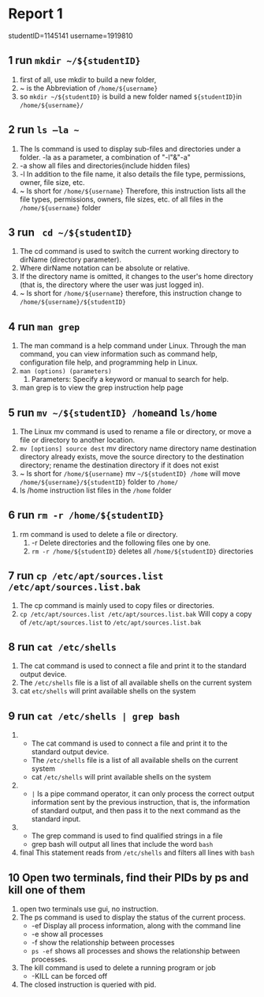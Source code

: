 <!--
 * @Github: https://github.com/Certseeds/CS302_OS
 * @Organization: SUSTech
 * @Author: nanoseeds
 * @Date: 2020-03-23 18:18:03
 * @LastEditors: nanoseeds
 * @LastEditTime: 2020-07-04 20:24:24
 -->
# Report 1
studentID=1145141
username=1919810
## 1 run `mkdir ~/${studentID}`
1. first of all, use mkdir to build a new folder,
2. ~ is the Abbreviation of `/home/${username}`
3. so `mkdir ~/${studentID}` is build a  new folder named `${studentID}`in `/home/${username}/`

## 2 run `ls –la ~ `
1. The ls command is used to display sub-files and directories under a folder.
-la as a parameter, a combination of "-l"&"-a"
2. -a show all files and directories(include hidden files)
3. -l In addition to the file name, it also details the file type, permissions, owner, file size, etc.
4. ~ Is short for `/home/${username}`
Therefore, this instruction lists all the file types, permissions, owners, file sizes, etc. of all files in the `/home/${username}` folder

## 3 run ` cd ~/${studentID}`
1. The cd command is used to switch the current working directory to dirName (directory parameter).
2. Where dirName notation can be absolute or relative. 
3. If the directory name is omitted, it changes to the user's home directory (that is, the directory where the user was just logged in).
4. ~ Is short for `/home/${username}`
therefore, this instruction change to `/home/${username}/${studentID}`

## 4 run `man grep`
1. The man command is a help command under Linux. Through the man command, you can view information such as command help, configuration file help, and programming help in Linux.
2. `man (options) (parameters)`
    1. Parameters: Specify a keyword or manual to search for help.
3. man grep is to view the grep instruction help page

## 5 run `mv ~/${studentID} /home`and `ls/home`
1. The Linux mv command is used to rename a file or directory, or move a file or directory to another location.
2. `mv [options] source dest`
mv directory name directory name destination directory already exists, move the source directory to the destination directory; rename the destination directory if it does not exist
3. ~ Is short for `/home/${username}`
mv `~/${studentID} /home` will move `/home/${username}/${studentID}` folder to `/home/`
3. ls /home  instruction list files in the `/home` folder

## 6 run `rm -r /home/${studentID}`
1. rm command is used to delete a file or directory.
    1. -r Delete directories and the following files one by one.
    2. `rm -r /home/${studentID}` deletes all `/home/${studentID}` directories

## 7 run `cp /etc/apt/sources.list /etc/apt/sources.list.bak`
1. The cp command is mainly used to copy files or directories.
2. `cp /etc/apt/sources.list /etc/apt/sources.list.bak`
Will copy a copy of `/etc/apt/sources.list` to `/etc/apt/sources.list.bak`

## 8 run `cat /etc/shells`
1. The cat command is used to connect a file and print it to the standard output device.
2. The `/etc/shells` file is a list of all available shells on the current system
3. cat `etc/shells` will print available shells on the system

## 9 run `cat /etc/shells | grep bash`
1. 
    + The cat command is used to connect a file and print it to the standard output device.
    + The `/etc/shells` file is a list of all available shells on the current system
    + cat `/etc/shells` will print available shells on the system 
2. 
    + `|` Is a pipe command operator, it can only process the correct output information sent by the previous instruction, that is, the information of standard output, and then pass it to the next command as the standard input.
3. 
    + The grep command is used to find qualified strings in a file
    + grep bash will output all lines that include the word `bash`
4. final
This statement reads from `/etc/shells` and filters all lines with `bash`

## 10 Open two terminals, find their PIDs by ps and kill one of them
1. open two terminals use gui, no instruction.
2. The ps command is used to display the status of the current process.
    + -ef Display all process information, along with the command line
    + -e show all processes
    + -f show the relationship between processes
    + `ps -ef` shows all processes and shows the relationship between processes.
3. The kill command is used to delete a running program or job
    + -KILL can be forced off
4. The closed instruction is queried with pid.
